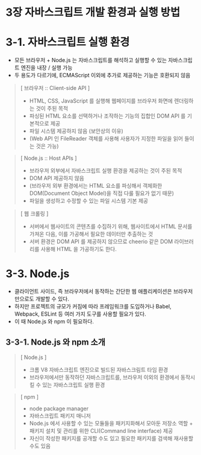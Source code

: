 3장 자바스크립트 개발 환경과 실행 방법
=================================================================

# 3-1. 자바스크립트 실행 환경
- 모든 브라우저 + Node.js 는 자바스크립트를 해석하고 실행할 수 있는 자바스크립트 엔진을 내장 / 실행 가능
- 두 용도가 다르기에, ECMAScript 이외에 추가로 제공하는 기능은 호환되지 않음

> [ 브라우저 :: Client-side API ] 
> - HTML, CSS, JavaScript 를 실행해 웹페이지를 브라우저 화면에 렌더링하는 것이 주된 목적
> - 파싱된 HTML 요소를 선택하거나 조작하는 기능의 집합인 DOM API 를 기본적으로 제공
> - 파일 시스템 제공하지 않음 (보안상의 이유)
> - (Web API 인 FileReader 객체를 사용해 사용자가 지정한 파일을 읽어 들이는 것은 가능)

> [ Node.js :: Host APIs ]
> - 브라우저 외부에서 자바스크립트 실행 환경을 제공하는 것이 주된 목적
> - DOM API 제공하지 않음
> - (브라우저 외부 환경에서는 HTML 요소를 파싱해서 객체화한 DOM(Document Object Model)을 직접 다룰 필요가 없기 때문)
> - 파일을 생성하고 수정할 수 있는 파일 시스템 기본 제공

> [ 웹 크롤링 ]
> - 서버에서 웹사이트의 콘텐츠를 수집하기 위해, 웹사이트에서 HTML 문서를 가져온 다음, 이를 가공해서 필요한 데이터만 추출하는 것
> - 서버 환경은 DOM API 를 제공하지 않으므로 cheerio 같은 DOM 라이브러리를 사용해 HTML 을 가공하기도 한다.


# 3-3. Node.js
- 클라이언트 사이드, 즉 브라우저에서 동작하는 간단한 웹 애플리케이션은 브라우저만으로도 개발할 수 있다.
- 하지만 프로젝트의 규모가 커짐에 따라 프레임워크를 도입하거나 Babel, Webpack, ESLint 등 여러 가지 도구를 사용할 필요가 있다.
- 이 때 Node.js 와 npm 이 필요하다.

## 3-3-1. Node.js 와 npm 소개
> [ Node.js ]
> - 크롬 V8 자바스크립트 엔진으로 빌드된 자바스크림트 타임 환경
> - 브라우저에서만 동작하던 자바스크립트를, 브라우저 이외의 환경에서 동작시킬 수 있는 자바스크립트 실행 환경

> [ npm ]
> - node package manager
> - 자바스크립트 패키지 매니저
> - Node.js 에서 사용할 수 있는 모듈들을 패키지화해서 모아둔 저장소 역할 + 패키지 설치 및 관리를 위한 CLI(Command line interface) 제공
> - 자신이 작성한 패키지를 공개할 수도 있고 필요한 패키지를 검색해 재사용할 수도 있음